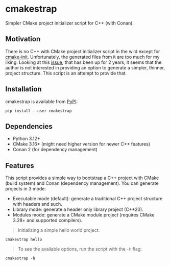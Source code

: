 # cmakestrap

Simpler CMake project initializer script for C++ (with Conan).

## Motivation

There is no C++ with CMake project initializer script in the wild except for [cmake-init](https://github.com/friendlyanon/cmake-init).
Unfortunately, the generated files from it are too much for my liking. Looking at this [issue](https://github.com/friendlyanon/cmake-init/issues/75), that has been up for 2 years, it seems that the author is not interested in providing an option to generate a simpler, thinner, project structure. This script is an attempt to provide that.

## Installation

cmakestrap is available from [PyPI](https://pypi.org/project/cmakestrap/):

```
pip install --user cmakestrap
```

## Dependencies

- Python 3.12+
- CMake 3.16+ (might need higher version for newer C++ features)
- Conan 2 (for dependency management)

## Features

This script provides a simple way to bootstrap a C++ project with CMake (build system) and Conan (dependency management). You can generate projects in 3 mode:

- Executable mode (default): generate a traditional C++ project structure with headers and such.
- Library mode: generate a header only library project (C++20).
- Modules mode: generate a CMake module project (requires CMake 3.28+ and supported compilers).

> Initializing a simple hello world project:

```
cmakestrap hello
```

> To see the available options, run the script with the `-h` flag:

```
cmakestrap -h
```
